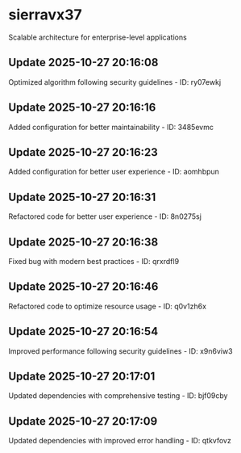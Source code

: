 # sierravx37
Scalable architecture for enterprise-level applications

## Update 2025-10-27 20:16:08
Optimized algorithm following security guidelines - ID: ry07ewkj


## Update 2025-10-27 20:16:16
Added configuration for better maintainability - ID: 3485evmc


## Update 2025-10-27 20:16:23
Added configuration for better user experience - ID: aomhbpun


## Update 2025-10-27 20:16:31
Refactored code for better user experience - ID: 8n0275sj


## Update 2025-10-27 20:16:38
Fixed bug with modern best practices - ID: qrxrdfl9


## Update 2025-10-27 20:16:46
Refactored code to optimize resource usage - ID: q0v1zh6x


## Update 2025-10-27 20:16:54
Improved performance following security guidelines - ID: x9n6viw3


## Update 2025-10-27 20:17:01
Updated dependencies with comprehensive testing - ID: bjf09cby


## Update 2025-10-27 20:17:09
Updated dependencies with improved error handling - ID: qtkvfovz

